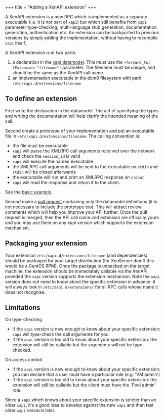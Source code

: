 +++
title = "Adding a XenAPI extension"
+++

A XenAPI extension is a new RPC which is implemented as a separate executable
(i.e. it is not part of `xapi`)
but which still benefits from `xapi` parameter type-checking, multi-language
stub generation, documentation generation, authentication etc.
An extension can be backported to previous versions by simply adding the
implementation, without having to recompile `xapi` itself.

A XenAPI extension is in two parts:

1. a declaration in the [xapi datamodel](https://github.com/xapi-project/xen-api/blob/07056d661bbf58b652e1da59d9adf67a778a5626/ocaml/idl/datamodel.ml#L5608).
This must use the `~forward_to:(Extension "filename")` parameter. The filename must be unique, and
should be the same as the XenAPI call name.
2. an implementation executable in the dom0 filesystem with path `/etc/xapi.d/extensions/filename`

To define an extension
----------------------

First write the declaration in the datamodel. The act of specifying the
types and writing the documentation will help clarify the intended meaning
of the call.

Second create a prototype of your implementation and put an executable file
in `/etc/xapi.d/extensions/filename`. The calling convention is:

- the file must be executable
- `xapi` will parse the XMLRPC call arguments received over the network and check the `session_id` is
  valid
- `xapi` will execute the named executable
- the XMLRPC call arguments will be sent to the executable on `stdin` and
  `stdin` will be closed afterwards
- the executable will run and print an XMLRPC response on `stdout`
- `xapi` will read the response and return it to the client.

See the [basic example](https://github.com/xapi-project/xen-api/blob/07056d661bbf58b652e1da59d9adf67a778a5626/scripts/extensions/Test.test).

Second make a [pull request](https://github.com/xapi-project/xen-api/pulls)
containing only the datamodel definitions (it is not necessary to include the
prototype too).
This will attract review comments which will help you improve your API further.
Once the pull request is merged, then the API call name and extension are officially
yours and you may use them on any xapi version which supports the extension mechanism.

Packaging your extension
------------------------

Your extension `/etc/xapi.d/extensions/filename` (and dependencies) should be
packaged for your target distribution (for XenServer dom0 this would be a CentOS
RPM). Once the package is unpacked on the target machine, the extension should
be immediately callable via the XenAPI, provided the `xapi` version supports
the extension mechanism. Note the `xapi` version does not need to know about
the specific extension in advance: it will always look in `/etc/xapi.d/extensions/` for
all RPC calls whose name it does not recognise.

Limitations
-----------

On type-checking

- if the `xapi` version is new enough to know about your specific extension:
  `xapi` will type-check the call arguments for you
- if the `xapi` version is too old to know about your specific extension:
  the extension will still be callable but the arguments will not be type-checked.

On access control

- if the `xapi` version is new enough to know about your specific extension:
  you can declare that a user must have a particular role (e.g. 'VM admin')
- if the `xapi` version is too old to know about your specific extension:
  the extension will still be callable but the client must have the 'Pool admin' role.

Since a `xapi` which knows about your specific extension is stricter than an older
`xapi`, it's a good idea to develop against the new `xapi` and then test older
`xapi` versions later.


